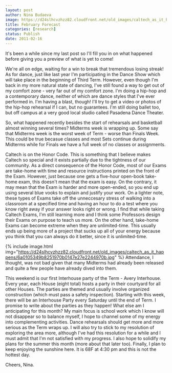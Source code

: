 ```yaml
---
layout: post
author: Nina Budaeva
image: https://d24slhcvzhzz82.cloudfront.net/old_images/caltech_as_it_happens/6a0105349b8251970b014e5f22060e970c.jpg
title: February Forecast
categories: [research]
status: Publish
date: 2011-02-16
---
```


It's been a while since my last post so I'll fill you in on what happened before giving you a preview of what is yet to come!

We're all on edge, waiting for a win to break that tremendous losing streak!
As for dance, just like last year I'm participating in the Dance Show which will take place in the beginning of Third Term. However, even though I'm back in my more natural state of dancing, I've still found a way to get out of my comfort zone - very far out of my comfort zone. I'm doing a hip-hop and a contemporary dance, neither of which are dance styles that I've ever performed in. I'm having a blast, though! I'll try to get a video or photos of the hip-hop rehearsal if I can, but no guarantees. I'm still doing ballet too, but off campus at a very good local studio called Pasadena Dance Theater.

So, what happened recently besides the start of rehearsals and basketball almost winning several times? Midterms week is wrapping up. Some say that Midterms week is the worst week of Term - worse than Finals Week. This could be true becasue classes and most Sets continue during Midterms while for Finals we have a full week of no classes or assignments.

Caltech is on the Honor Code. This is something that I believe makes Caltech so special and it exists partially due to the tightness of our community. As a direct consequence of the Honor Code, most of our Exams are take-home with time and resource instructions printed on the front of the Exam. However, just because one gets a five-hour open-book take-home exam, this doesn't mean that the exam is easy. On the contrary, it may mean that the Exam is harder and more open-ended, so you end up using several blue vooks to explain and justify your work. On a lighter note, these types of Exams take off the unneccesary stress of walking into a classroom at a specified time and having an hour to do a test where you know right away if your answer looks right or wrong. I find that while taking Caltech Exams, I'm still learning more and I think some Professors design their Exams on purpose to teach us more. On the other hand, take-home Exams can become extreme when they are unlimited-time. This usually ends up being more of a project that sucks up all of your energy because you think that you can always do it better, since it is unlimited-time.


{% include image.html img="https://d24slhcvzhzz82.cloudfront.net/old_images/caltech_as_it_happens/6a0105349b8251970b0147e27e2244970b.jpg" %}
Attendance, I thought, was not bad given that many Midterms had already been released and quite a few people have already dived into them.

This weekend is our first Interhouse party of the Term - Avery Interhouse. Every year, each House (eight total) hosts a party in their courtyard for all other Houses. The parties are themed and usually involve organized construction (which must pass a safety inspection). Starting with this week, there will be an Interhouse Party every Saturday until the end of Term. I promise to write about the parties as they happen!
What else am I anticipating for this month? My main focus is school work which I know will not disappear so to balance myself, I hope to channel some of my energy into complementing activities. Dance rehearsals should get more and more serious as the Term wraps up. I will also try to stick to my resolution of exploring the area more, although I've had this resolution for a while and I must admit that I'm not satisfied with my progress. I also hope to solidify my plans for the summer this month (more about that later too). Finally, I plan to keep enjoying the sunshine here. It is 68F at 4:30 pm and this is not the hottest day.

Cheers,
Nina.

